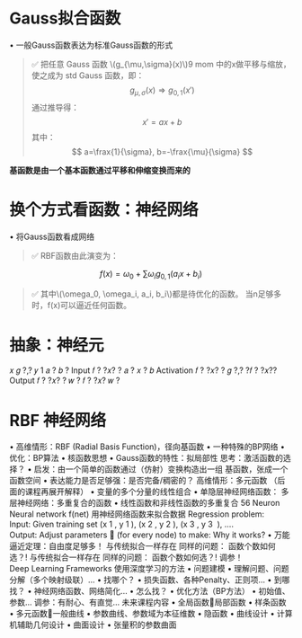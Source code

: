 # Gauss拟合函数

• 一般Gauss函数表达为标准Gauss函数的形式  


> &#x2705; 把任意 Gauss 函数 \\(g_{\mu,\sigma}(x)\\)9 mom 中的x做平移与缩放，使之成为 std Gauss 函数，即：
$$
g_{\mu,\sigma}(x) \Rightarrow g_{0,1}(x') 
$$
> 通过推导得：  
$$
x'=ax+b
$$
> 其中：
$$
a=\frax{1}{\sigma}, b=-\frax{\mu}{\sigma}
$$

**基函数是由一个基本函数通过平移和伸缩变换而来的**

# 换个方式看函数：神经网络
• 将Gauss函数看成网络

> &#x2705; RBF函数由此演变为：  

$$
f(x) = \omega_0 + \sum \omega_i g_{0,1}(a_ix+b_i)
$$

> &#x2705; 其中\\(\omega_0, \omega_i, a_i, b_i\\)都是待优化的函数。 
> 当n足够多时，f(x)可以逼近任何函数。  

# 抽象：神经元
𝑥
𝑔 ?,? 𝑦
1
𝑎 ?
𝑏 ?
Input
𝑓
? ?𝑥? ? 𝑎 ? 𝑥 ? 𝑏
Activation
𝑓 ? ?𝑥? ? 𝑔 ?,? ?𝑓
? ?𝑥??
Output
𝑓 ? ?𝑥? ? 𝑤 ? 𝑓 ? ?𝑥?
𝑤 ?

# RBF 神经网络
• 高维情形：RBF (Radial Basis Function)，径向基函数
• 一种特殊的BP网络
• 优化：BP算法
• 核函数思想
• Gauss函数的特性：拟局部性
思考：激活函数的选择？
• 启发：由一个简单的函数通过（仿射）变换构造出一组
基函数，张成一个函数空间
• 表达能力是否足够强：是否完备/稠密的？
高维情形：多元函数
（后面的课程再展开解释）
• 变量的多个分量的线性组合
• 单隐层神经网络函数：
多层神经网络：多重复合的函数
• 线性函数和非线性函数的多重复合
56
Neuron
Neural network
f(net)
用神经网络函数来拟合数据
Regression problem:
Input: Given training set (x 1 , y 1 ), (x 2 , y 2 ), (x 3 , y 3  ), ….
Output: Adjust parameters  (for every node) to make:
Why it works?
• 万能逼近定理：自由度足够多！
与传统拟合一样存在
同样的问题：
函数个数如何选？!
与传统拟合一样存在
同样的问题：
函数个数如何选？!
调参！
Deep Learning Frameworks
使用深度学习的方法
• 问题建模
• 理解问题、问题分解（多个映射级联）…
• 找哪个？
• 损失函数、各种Penalty、正则项…
• 到哪找？
• 神经网络函数、网络简化…
• 怎么找？
• 优化方法（BP方法）
• 初始值、参数…
调参：有耐心、有直觉…
未来课程内容
• 全局函数局部函数
• 样条函数
• 多元函数一般曲线
• 参数曲线、参数域为本征维数
• 隐函数
• 曲线设计
• 计算机辅助几何设计
• 曲面设计
• 张量积的参数曲面


